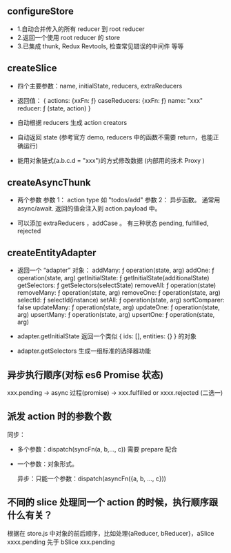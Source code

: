 ## configureStore

- 1.自动合并传入的所有 reducer 到 root reducer
- 2.返回一个使用 root reducer 的 store
- 3.已集成 thunk, Redux Revtools, 检查常见错误的中间件 等等

## createSlice

- 四个主要参数：name, initialState, reducers, extraReducers
- 返回值：
  {
  actions: {xxFn: ƒ}
  caseReducers: {xxFn: ƒ}
  name: "xxx"
  reducer: ƒ (state, action)
  }

- 自动根据 reducers 生成 action creators
- 自动返回 state (参考官方 demo, reducers 中的函数不需要 return，也能正确运行)
- 能用对象链式(a.b.c.d = "xxx")的方式修改数据 (内部用的技术 Proxy )

## createAsyncThunk

- 两个参数
  参数 1： action type 如 "todos/add"
  参数 2： 异步函数。 通常用 async/await. 返回的值会注入到 action.payload 中。

- 可以添加 extraReducers ，addCase 。
  有三种状态 pending, fulfilled, rejected

## createEntityAdapter

- 返回一个 “adapter” 对象：
  addMany: ƒ operation(state, arg)
  addOne: ƒ operation(state, arg)
  getInitialState: ƒ getInitialState(additionalState)
  getSelectors: ƒ getSelectors(selectState)
  removeAll: ƒ operation(state)
  removeMany: ƒ operation(state, arg)
  removeOne: ƒ operation(state, arg)
  selectId: ƒ selectId(instance)
  setAll: ƒ operation(state, arg)
  sortComparer: false
  updateMany: ƒ operation(state, arg)
  updateOne: ƒ operation(state, arg)
  upsertMany: ƒ operation(state, arg)
  upsertOne: ƒ operation(state, arg)

- adapter.getInitialState 返回一个类似 { ids: [], entities: {} } 的对象
- adapter.getSelectors 生成一组标准的选择器功能

## 异步执行顺序(对标 es6 Promise 状态)

xxx.pending -> async 过程(promise) -> xxx.fulfilled or xxxx.rejected (二选一)

## 派发 action 时的参数个数

同步：

- 多个参数：dispatch(syncFn(a, b,..., c)) 需要 prepare 配合
- 一个参数：对象形式。

  异步：只能一个参数：dispatch(asyncFn({a, b, ..., c}))

## 不同的 slice 处理同一个 action 的时候，执行顺序跟什么有关？

根据在 store.js 中对象的前后顺序，比如处理{aReducer, bReducer}，aSlice xxxx.pending 先于 bSlice xxx.pending
